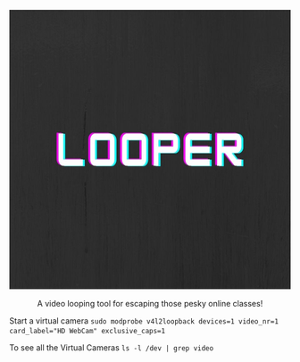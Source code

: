<p align="center">
  <img width="650" height="500" src="static/Looper.jpg">
</p>

<p align="center">
  A video looping tool for escaping those pesky online classes!
</p>

Start a virtual camera
`sudo modprobe v4l2loopback devices=1 video_nr=1 card_label="HD WebCam" exclusive_caps=1`

To see all the Virtual Cameras
`ls -l /dev | grep video`
